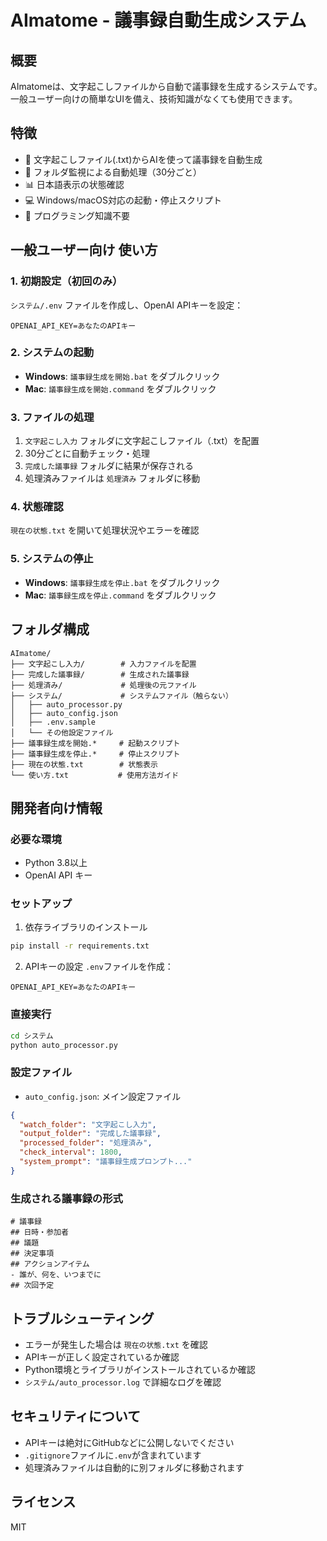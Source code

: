 # AImatome - 議事録自動生成システム

## 概要
AImatomeは、文字起こしファイルから自動で議事録を生成するシステムです。  
一般ユーザー向けの簡単なUIを備え、技術知識がなくても使用できます。

## 特徴
- 🎯 文字起こしファイル(.txt)からAIを使って議事録を自動生成
- 🔄 フォルダ監視による自動処理（30分ごと）
- 📊 日本語表示の状態確認
- 💻 Windows/macOS対応の起動・停止スクリプト
- 🚀 プログラミング知識不要

## 一般ユーザー向け 使い方

### 1. 初期設定（初回のみ）
`システム/.env` ファイルを作成し、OpenAI APIキーを設定：
```
OPENAI_API_KEY=あなたのAPIキー
```

### 2. システムの起動
- **Windows**: `議事録生成を開始.bat` をダブルクリック
- **Mac**: `議事録生成を開始.command` をダブルクリック

### 3. ファイルの処理
1. `文字起こし入力` フォルダに文字起こしファイル（.txt）を配置
2. 30分ごとに自動チェック・処理
3. `完成した議事録` フォルダに結果が保存される
4. 処理済みファイルは `処理済み` フォルダに移動

### 4. 状態確認
`現在の状態.txt` を開いて処理状況やエラーを確認

### 5. システムの停止
- **Windows**: `議事録生成を停止.bat` をダブルクリック
- **Mac**: `議事録生成を停止.command` をダブルクリック

## フォルダ構成
```
AImatome/
├── 文字起こし入力/        # 入力ファイルを配置
├── 完成した議事録/        # 生成された議事録
├── 処理済み/             # 処理後の元ファイル
├── システム/             # システムファイル（触らない）
│   ├── auto_processor.py
│   ├── auto_config.json
│   ├── .env.sample
│   └── その他設定ファイル
├── 議事録生成を開始.*     # 起動スクリプト
├── 議事録生成を停止.*     # 停止スクリプト
├── 現在の状態.txt        # 状態表示
└── 使い方.txt           # 使用方法ガイド
```

## 開発者向け情報

### 必要な環境
- Python 3.8以上
- OpenAI API キー

### セットアップ
1. 依存ライブラリのインストール
```bash
pip install -r requirements.txt
```

2. APIキーの設定
`.env`ファイルを作成：
```
OPENAI_API_KEY=あなたのAPIキー
```

### 直接実行
```bash
cd システム
python auto_processor.py
```

### 設定ファイル
- `auto_config.json`: メイン設定ファイル
```json
{
  "watch_folder": "文字起こし入力",
  "output_folder": "完成した議事録",
  "processed_folder": "処理済み",
  "check_interval": 1800,
  "system_prompt": "議事録生成プロンプト..."
}
```

### 生成される議事録の形式
```
# 議事録
## 日時・参加者
## 議題
## 決定事項
## アクションアイテム
- 誰が、何を、いつまでに
## 次回予定
```

## トラブルシューティング
- エラーが発生した場合は `現在の状態.txt` を確認
- APIキーが正しく設定されているか確認
- Python環境とライブラリがインストールされているか確認
- `システム/auto_processor.log` で詳細なログを確認

## セキュリティについて
- APIキーは絶対にGitHubなどに公開しないでください
- `.gitignore`ファイルに`.env`が含まれています
- 処理済みファイルは自動的に別フォルダに移動されます

## ライセンス
MIT